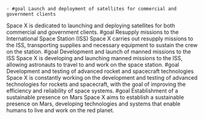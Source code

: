     - #goal Launch and deployment of satellites for commercial and government clients
Space X is dedicated to launching and deploying satellites for both commercial and government clients.
     #goal Resupply missions to the International Space Station (ISS)
Space X carries out resupply missions to the ISS, transporting supplies and necessary equipment to sustain the crew on the station.
     #goal Development and launch of manned missions to the ISS
Space X is developing and launching manned missions to the ISS, allowing astronauts to travel to and work on the space station.
     #goal Development and testing of advanced rocket and spacecraft technologies
Space X is constantly working on the development and testing of advanced technologies for rockets and spacecraft, with the goal of improving the efficiency and reliability of space systems.
     #goal Establishment of a sustainable presence on Mars
Space X aims to establish a sustainable presence on Mars, developing technologies and systems that enable humans to live and work on the red planet.

